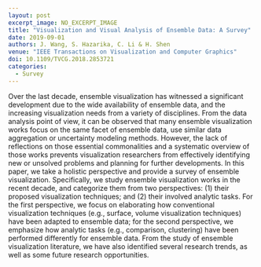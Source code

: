 ```yaml
---
layout: post
excerpt_image: NO_EXCERPT_IMAGE
title: "Visualization and Visual Analysis of Ensemble Data: A Survey"
date: 2019-09-01
authors: J. Wang, S. Hazarika, C. Li & H. Shen
venue: "IEEE Transactions on Visualization and Computer Graphics"
doi: 10.1109/TVCG.2018.2853721
categories:
  - Survey
---
```

Over the last decade, ensemble visualization has witnessed a significant development due to the wide availability of ensemble data, and the increasing visualization needs from a variety of disciplines. From the data analysis point of view, it can be observed that many ensemble visualization works focus on the same facet of ensemble data, use similar data aggregation or uncertainty modeling methods. However, the lack of reflections on those essential commonalities and a systematic overview of those works prevents visualization researchers from effectively identifying new or unsolved problems and planning for further developments. In this paper, we take a holistic perspective and provide a survey of ensemble visualization. Specifically, we study ensemble visualization works in the recent decade, and categorize them from two perspectives: (1) their proposed visualization techniques; and (2) their involved analytic tasks. For the first perspective, we focus on elaborating how conventional visualization techniques (e.g., surface, volume visualization techniques) have been adapted to ensemble data; for the second perspective, we emphasize how analytic tasks (e.g., comparison, clustering) have been performed differently for ensemble data. From the study of ensemble visualization literature, we have also identified several research trends, as well as some future research opportunities.
